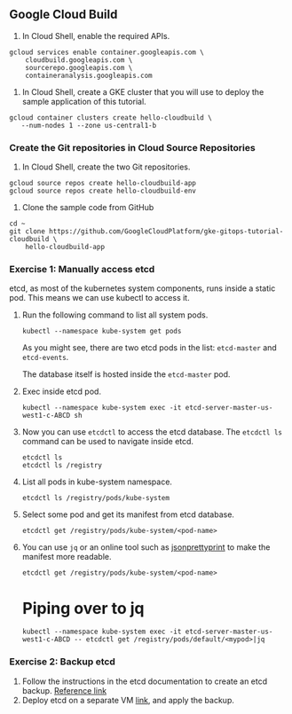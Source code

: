 ## Google Cloud Build

1. In Cloud Shell, enable the required APIs.

```
gcloud services enable container.googleapis.com \
    cloudbuild.googleapis.com \
    sourcerepo.googleapis.com \
    containeranalysis.googleapis.com
 ```  

1. In Cloud Shell, create a GKE cluster that you will use to deploy the sample application of this tutorial.

 ``` 
 gcloud container clusters create hello-cloudbuild \
    --num-nodes 1 --zone us-central1-b
 ``` 
 
### Create the Git repositories in Cloud Source Repositories

1. In Cloud Shell, create the two Git repositories.

```
gcloud source repos create hello-cloudbuild-app
gcloud source repos create hello-cloudbuild-env
````

1. Clone the sample code from GitHub

```
cd ~
git clone https://github.com/GoogleCloudPlatform/gke-gitops-tutorial-cloudbuild \
    hello-cloudbuild-app
```

### Exercise 1: Manually access etcd 

etcd, as most of the kubernetes system components, runs inside a static pod. This means we can use kubectl to access it.

1. Run the following command to list all system pods.
    ```
    kubectl --namespace kube-system get pods
    ```
    As you might see, there are two etcd pods in the list: `etcd-master` and `etcd-events`. 
    
    The database itself is hosted inside the `etcd-master` pod.

1. Exec inside etcd pod.
    ```
    kubectl --namespace kube-system exec -it etcd-server-master-us-west1-c-ABCD sh
    ```

1. Now you can use `etcdctl` to access the etcd database. The `etcdctl ls` command can be used to navigate inside etcd.
    ```
    etcdctl ls 
    etcdctl ls /registry
    ```
1. List all pods in kube-system namespace.
    ```
    etcdctl ls /registry/pods/kube-system
    ```

1. Select some pod and get its manifest from etcd database.
    ```
    etcdctl get /registry/pods/kube-system/<pod-name>
    ```
    
1. You can use `jq` or an online tool such as [jsonprettyprint](http://jsonprettyprint.com/) to make the manifest more readable.
    ```
    etcdctl get /registry/pods/kube-system/<pod-name>
    ```

    # Piping over to jq
    ```
    kubectl --namespace kube-system exec -it etcd-server-master-us-west1-c-ABCD -- etcdctl get /registry/pods/default/<mypod>|jq 
    ```

### Exercise 2: Backup etcd 

1. Follow the instructions in the etcd documentation to create an etcd backup. [Reference link](https://coreos.com/etcd/docs/latest/v2/admin_guide.html#disaster-recovery) 
1. Deploy etcd on a separate VM [link](https://docs.openstack.org/install-guide/environment-etcd-ubuntu.html), and apply the backup.


